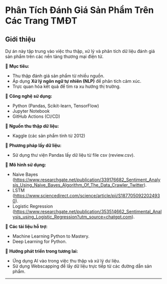 #  Phân Tích Đánh Giá Sản Phẩm Trên Các Trang TMĐT  

##  Giới thiệu  
Dự án này tập trung vào việc thu thập, xử lý và phân tích dữ liệu đánh giá sản phẩm trên các nền tảng thương mại điện tử.  

🔹 **Mục tiêu:**  
- Thu thập đánh giá sản phẩm từ nhiều nguồn.  
- Áp dụng **Xử lý ngôn ngữ tự nhiên (NLP)** để phân tích cảm xúc.  
- Trực quan hóa kết quả để tìm ra xu hướng thị trường.  

🔹 **Công nghệ sử dụng:**  
- Python  (Pandas, Scikit-learn, TensorFlow)  
- Jupyter Notebook   
- GitHub Actions  (CI/CD)

🔹 **Nguồn thu thập dữ liệu:**
- Kaggle (các sản phẩm tính từ 2012)

🔹 **Phương pháp lấy dữ liệu:**
- Sử dụng thư viện Pandas lấy dữ liệu từ file csv (review.csv).

🔹 **Mô hình sử dụng:**
- Naive Bayes (https://www.researchgate.net/publication/339176682_Sentiment_Analysis_Using_Naive_Bayes_Algorithm_Of_The_Data_Crawler_Twitter).
- LSTM
(https://www.sciencedirect.com/science/article/pii/S1877050922024930).
- Logistic Regression
(https://www.researchgate.net/publication/353514662_Sentimental_Analysis_using_Logistic_Regression?utm_source=chatgpt.com).

🔹 **Các tài liệu hỗ trợ:**
- Machine Learning Python to Mastery.
- Deep Learning for Python.

🔹 **Hướng phát triển trong tương lai:**
- Ứng dụng AI vào trong việc thu thập và xử lý dư liệu.
- Sử dụng Webscapping để lấy dữ liệu trực tiếp từ các đường dẫn sản phẩm.


---

